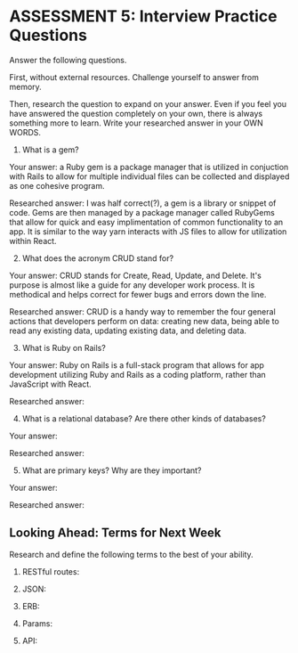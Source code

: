 # ASSESSMENT 5: Interview Practice Questions

Answer the following questions.

First, without external resources. Challenge yourself to answer from memory.

Then, research the question to expand on your answer. Even if you feel you have answered the question completely on your own, there is always something more to learn. Write your researched answer in your OWN WORDS.

1. What is a gem?

Your answer: a Ruby gem is a package manager that is utilized in conjuction with Rails to allow for multiple individual files can be collected and displayed as one cohesive program.

Researched answer: I was half correct(?), a gem is a library or snippet of code. Gems are then managed by a package manager called RubyGems that allow for quick and easy implimentation of common functionality to an app. It is similar to the way yarn interacts with JS files to allow for utilization within React.

2. What does the acronym CRUD stand for?

Your answer: CRUD stands for Create, Read, Update, and Delete. It's purpose is almost like a guide for any developer work process. It is methodical and helps correct for fewer bugs and errors down the line.

Researched answer: CRUD is a handy way to remember the four general actions that developers perform on data: creating new data, being able to read any existing data, updating existing data, and deleting data.

3. What is Ruby on Rails?

Your answer: Ruby on Rails is a full-stack program that allows for app development utilizing Ruby and Rails as a coding platform, rather than JavaScript with React.

Researched answer:

4. What is a relational database? Are there other kinds of databases?

Your answer:

Researched answer:

5. What are primary keys? Why are they important?

Your answer:

Researched answer:

## Looking Ahead: Terms for Next Week

Research and define the following terms to the best of your ability.

1. RESTful routes:

2. JSON:

3. ERB:

4. Params:

5. API:
